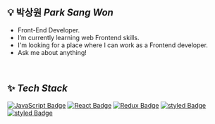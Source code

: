 ## 💡 박상원 *Park Sang Won*

- Front-End Developer.
- I’m currently learning web Frontend skills.
- I'm looking for a place where I can work as a Frontend developer.
- Ask me about anything!

<br>

## ✨ *Tech Stack*

[![JavaScript Badge](https://img.shields.io/badge/JavaScript-F7DF1E?style=flat-square&logo=JavaScript&logoColor=white)](https://javascript.info/)
[![React Badge](https://img.shields.io/badge/React-61DAFB?style=flat-square&logo=React&logoColor=white)](https://reactjs.org/)
[![Redux Badge](https://img.shields.io/badge/redux-764ABC?style=flat-square&logo=redux&logoColor=white)](https://ko.redux.js.org/)
[![styled Badge](https://img.shields.io/badge/StyledComponents-DB7093?style=flat-square&logo=styled-components&logoColor=white)](https://www.apollographql.com/)
[![styled Badge](http://img.shields.io/badge/socket.io-010101?style=flat-square&logo=socket.io&logoColor=white)](https://socket.io/)

<br>
